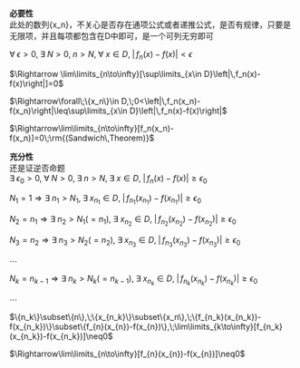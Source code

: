 **必要性**  
此处的数列{x_n}，不关心是否存在通项公式或者递推公式，是否有规律，只要是无限项，并且每项都包含在D中即可，是一个可列无穷即可  
  
$\forall\;\epsilon>0,\;\exists\;N>0,\;n>N,\;\forall\;x\in D,\;\left|\,f_n(x)-f(x)\right|<\epsilon$  
  
$\Rightarrow \lim\limits_{n\to\infty}[\sup\limits_{x\in D}\left|\,f_n(x)-f(x)\right|]=0$  
  
$\Rightarrow\forall\;\{x_n\}\in D,\;0<\left|\,f_n(x_n)-f(x_n)\right|\leq\sup\limits_{x\in D}\left|\,f_n(x)-f(x)\right|$  
  
$\Rightarrow\lim\limits_{n\to\infty}[f_n(x_n)-f(x_n)]=0\;\rm{(Sandwich\,Theorem)}$  
  
**充分性**  
还是证逆否命题  
$\exists\;\epsilon_0>0,\;\forall\;N>0,\;\exists\;n>N,\;\exists\;x\in D,\;\left|\,f_n(x)-f(x)\right|\geq\epsilon_0$  
  
$N_1=1\Rightarrow\exists\;n_1>N_1,\;\exists\;x_{n_1}\in D,\;\left|\,f_{n_1}(x_{n_1})-f(x_{n_1})\right|\geq\epsilon_0$  
  
$N_2=n_1\Rightarrow\exists\;n_2>N_1(=n_1),\;\exists\;x_{n_2}\in D,\;\left|\,f_{n_2}(x_{n_2})-f(x_{n_2})\right|\geq\epsilon_0$  
  
$N_3=n_2\Rightarrow\exists\;n_3>N_2(=n_2),\;\exists\;x_{n_3}\in D,\;\left|\,f_{n_3}(x_{n_3})-f(x_{n_3})\right|\geq\epsilon_0$  
  
$\cdots$  
  
$N_k=n_{k-1}\Rightarrow\exists\;n_k>N_k(=n_{k-1}),\;\exists\;x_{n_k}\in D,\;\left|\,f_{n_k}(x_{n_k})-f(x_{n_k})\right|\geq\epsilon_0$  
  
$\cdots$  
  
$\{n_k\}\subset\{n\},\;\{x_{n_k}\}\subset\{x_n\},\;\{f_{n_k}(x_{n_k})-f(x_{n_k})\}\subset\{f_{n}(x_{n})-f(x_{n})\},\;\lim\limits_{k\to\infty}[f_{n_k}(x_{n_k})-f(x_{n_k})]\neq0$  
  
$\Rightarrow\lim\limits_{n\to\infty}[f_{n}(x_{n})-f(x_{n})]\neq0$  
